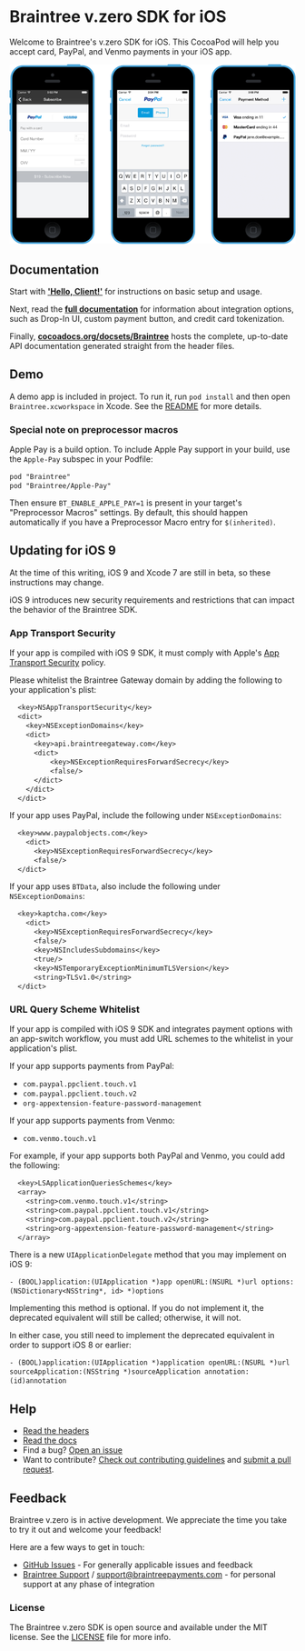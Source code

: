 # Braintree v.zero SDK for iOS

Welcome to Braintree's v.zero SDK for iOS. This CocoaPod will help you accept card, PayPal, and Venmo payments in your iOS app.

![Screenshot of v.zero](screenshot.png)

## Documentation

Start with [**'Hello, Client!'**](https://developers.braintreepayments.com/ios/start/hello-client) for instructions on basic setup and usage.

Next, read the [**full documentation**](https://developers.braintreepayments.com/ios/sdk/client) for information about integration options, such as Drop-In UI, custom payment button, and credit card tokenization.

Finally, [**cocoadocs.org/docsets/Braintree**](http://cocoadocs.org/docsets/Braintree) hosts the complete, up-to-date API documentation generated straight from the header files.

## Demo

A demo app is included in project. To run it, run `pod install` and then open `Braintree.xcworkspace` in Xcode. See the [README](Demos/Braintree-Demo/README.md) for more details.

### Special note on preprocessor macros

Apple Pay is a build option. To include Apple Pay support in your build, use the `Apple-Pay` subspec in your Podfile:

```
pod "Braintree"
pod "Braintree/Apple-Pay"
```

Then ensure `BT_ENABLE_APPLE_PAY=1` is present in your target's "Preprocessor Macros" settings.
By default, this should happen automatically if you have a Preprocessor Macro entry for `$(inherited)`.

## Updating for iOS 9

At the time of this writing, iOS 9 and Xcode 7 are still in beta, so these instructions may change.

iOS 9 introduces new security requirements and restrictions that can impact the behavior of the Braintree SDK.

### App Transport Security

If your app is compiled with iOS 9 SDK, it must comply with Apple's [App Transport Security](https://developer.apple.com/library/prerelease/ios/technotes/App-Transport-Security-Technote/) policy.

Please whitelist the Braintree Gateway domain by adding the following to your application's plist:

```
  <key>NSAppTransportSecurity</key>
  <dict>
    <key>NSExceptionDomains</key>
    <dict>
      <key>api.braintreegateway.com</key>
      <dict>
          <key>NSExceptionRequiresForwardSecrecy</key>
          <false/>
      </dict>
    </dict>
  </dict>
```

If your app uses PayPal, include the following under `NSExceptionDomains`:

```
  <key>www.paypalobjects.com</key>
    <dict>
      <key>NSExceptionRequiresForwardSecrecy</key>
      <false/>
  </dict>
```

If your app uses `BTData`, also include the following under `NSExceptionDomains`:

```
  <key>kaptcha.com</key>
    <dict>
      <key>NSExceptionRequiresForwardSecrecy</key>
      <false/>
      <key>NSIncludesSubdomains</key>
      <true/>
      <key>NSTemporaryExceptionMinimumTLSVersion</key>
      <string>TLSv1.0</string>
  </dict>
```

### URL Query Scheme Whitelist

If your app is compiled with iOS 9 SDK and integrates payment options with an app-switch workflow, you must add URL schemes to the whitelist in your application's plist.

If your app supports payments from PayPal:
* `com.paypal.ppclient.touch.v1`
* `com.paypal.ppclient.touch.v2`
* `org-appextension-feature-password-management`

If your app supports payments from Venmo:
* `com.venmo.touch.v1`

For example, if your app supports both PayPal and Venmo, you could add the following:
```
  <key>LSApplicationQueriesSchemes</key>
  <array>
    <string>com.venmo.touch.v1</string>
    <string>com.paypal.ppclient.touch.v1</string>
    <string>com.paypal.ppclient.touch.v2</string>
    <string>org-appextension-feature-password-management</string>
  </array>
```

There is a new `UIApplicationDelegate` method that you may implement on iOS 9:
```
- (BOOL)application:(UIApplication *)app openURL:(NSURL *)url options:(NSDictionary<NSString*, id> *)options
```
Implementing this method is optional. If you do not implement it, the deprecated equivalent will still be called; otherwise, it will not.

In either case, you still need to implement the deprecated equivalent in order to support iOS 8 or earlier:
```
- (BOOL)application:(UIApplication *)application openURL:(NSURL *)url sourceApplication:(NSString *)sourceApplication annotation:(id)annotation
```

## Help

* [Read the headers](Braintree/Braintree.h)
* [Read the docs](https://developers.braintreepayments.com/ios/sdk/client)
* Find a bug? [Open an issue](https://github.com/braintree/braintree_ios/issues)
* Want to contribute? [Check out contributing guidelines](CONTRIBUTING.md) and [submit a pull request](https://help.github.com/articles/creating-a-pull-request).

## Feedback

Braintree v.zero is in active development. We appreciate the time you take to try it out and welcome your feedback!

Here are a few ways to get in touch:

* [GitHub Issues](https://github.com/braintree/braintree_ios/issues) - For generally applicable issues and feedback
* [Braintree Support](https://articles.braintreepayments.com/) / support@braintreepayments.com - for personal support at any phase of integration

### License

The Braintree v.zero SDK is open source and available under the MIT license. See the [LICENSE](LICENSE) file for more info.

